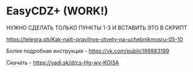 # EasyCDZ+ (WORK!)
НУЖНО СДЕЛАТЬ ТОЛЬКО ПУНКТЫ 1-3 И ВСТАВИТЬ ЭТО В СКРИПТ

https://telegra.ph/Kak-najti-pravilnye-otvety-na-uchebnikmosru-05-10

Более подробная инструкция - https://vk.com/public199883199

Скачать - https://yadi.sk/d/cs-Hg-wv-KOI3A
